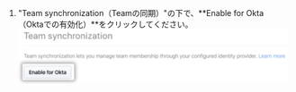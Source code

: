 1. "Team synchronization（Teamの同期）"の下で、**Enable for Okta（Oktaでの有効化）**をクリックしてください。 ![セキュリティ設定ページのOktaのためのTeam同期の有効化ボタン](/assets/images/help/teams/enable-team-synchronization-okta.png)

